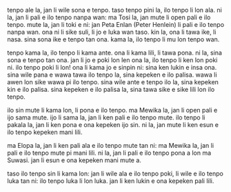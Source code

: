 tenpo ale la, jan li wile sona e tenpo. taso tenpo pini la, ilo tenpo li lon ala. ni la, jan li pali e ilo tenpo nanpa wan: ma Tosi la, jan mute li open pali e ilo tenpo. mute la, jan li toki e ni: jan Peta Enlan (Peter Henlein) li pali e ilo tenpo nanpa wan. ona ni li sike suli, li jo e luka wan taso. kin la, ona li tawa ike, li nasa. sina sona ike e tenpo tan ona. kama la, ilo tenpo li mu lon tenpo wan. 

tenpo kama la, ilo tenpo li kama ante. ona li kama lili, li tawa pona. ni la, sina sona e tenpo tan ona. jan li jo e poki lon len ona la, ilo tenpo li ken lon poki ni. ilo tenpo poki li lon! ona li kama jo e sinpin ni: sina ken lukin e insa ona. 
sina wile pana e wawa tawa ilo tenpo la, sina kepeken e ilo palisa. wawa li awen lon sike wawa pi ilo tenpo. sina wile ante e tenpo ilo la, sina kepeken kin e ilo palisa. sina kepeken e ilo palisa la, sina tawa sike e sike lili lon ilo tenpo.

ilo sin mute li kama lon, li pona e ilo tenpo. ma Mewika la, jan li open pali e ijo sama mute. ijo li sama la, jan li ken pali e ilo tenpo mute. ilo tenpo li pakala la, jan li ken pona e ona kepeken ijo sin. ni la, jan mute li ken esun e ilo tenpo kepeken mani lili.

ma Elopa la, jan li ken pali ala e ilo tenpo mute tan ni: ma Mewika la, jan li pali e ilo tenpo mute pi mani lili. ni la, jan li pali e ilo tenpo pona a lon ma Suwasi. jan li esun e ona kepeken mani mute a. 

taso ilo tenpo sin li kama lon: jan li wile ala e ilo tenpo poki, li wile e ilo tenpo luka tan ni: ilo tenpo luka li lon luka. jan li ken lukin e ona kepeken pali lili. 

